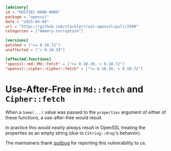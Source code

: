 ```toml
[advisory]
id = "RUSTSEC-0000-0000"
package = "openssl"
date = "2025-04-04"
url = "https://github.com/sfackler/rust-openssl/pull/2390"
categories = ["memory-corruption"]

[versions]
patched = [">= 0.10.72"]
unaffected = ["< 0.10.39"]

[affected.functions]
"openssl::md::Md::fetch" = [">= 0.10.39, < 0.10.72"]
"openssl::cipher::Cipher::fetch" = [">= 0.10.39, < 0.10.72"]
```

# Use-After-Free in `Md::fetch` and `Cipher::fetch`

When a `Some(...)` value was passed to the `properties` argument of either of these functions, a use-after-free would result.

In practice this would nearly always result in OpenSSL treating the properties as an empty string (due to `CString::drop`'s behavior).

The maintainers thank [quitbug](https://github.com/quitbug/) for reporting this vulnerability to us.
